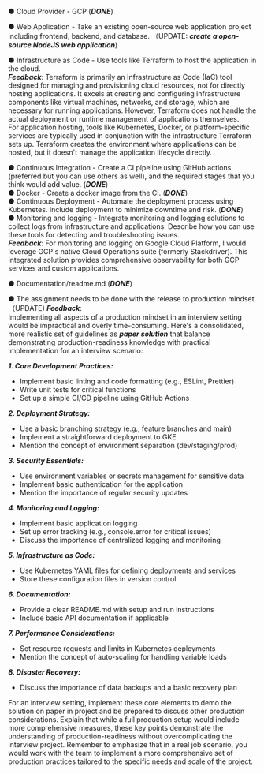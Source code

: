 
● Cloud Provider - GCP (***DONE***)

● Web Application - Take an existing open-source web application project including frontend, backend, and database. （UPDATE: ***create a open-source NodeJS web application***)

● Infrastructure as Code - Use tools like Terraform to host the application in the cloud. <br>
 ***Feedback***:
Terraform is primarily an Infrastructure as Code (IaC) tool designed for managing and provisioning cloud resources, not for directly hosting applications. It excels at creating and configuring infrastructure components like virtual machines, networks, and storage, which are necessary for running applications. However, Terraform does not handle the actual deployment or runtime management of applications themselves.<br>
For application hosting, tools like Kubernetes, Docker, or platform-specific services are typically used in conjunction with the infrastructure Terraform sets up. Terraform creates the environment where applications can be hosted, but it doesn't manage the application lifecycle directly.

● Continuous Integration - Create a CI pipeline using GitHub actions (preferred but you can use others as well), and the required stages that you think would add value. (***DONE***)<br>
● Docker - Create a docker image from the CI. (***DONE***)<br>
● Continuous Deployment - Automate the deployment process using Kubernetes. Include deployment to minimize downtime and risk. (***DONE***)<br>
● Monitoring and logging - Integrate monitoring and logging solutions to collect logs from infrastructure and applications. Describe how you can use these tools for detecting and troubleshooting issues. <br>
***Feedback***:
For monitoring and logging on Google Cloud Platform, I would leverage GCP's native Cloud Operations suite (formerly Stackdriver). This integrated solution provides comprehensive observability for both GCP services and custom applications.

● Documentation/readme.md (***DONE***) 

● The assignment needs to be done with the release to production mindset. （UPDATE)
***Feedback***: <br>
Implementing all aspects of a production mindset in an interview setting would be impractical and overly time-consuming. Here's a consolidated, more realistic set of guidelines as ***paper solution*** that balance demonstrating production-readiness knowledge with practical implementation for an interview scenario:

***1. Core Development Practices:***
   - Implement basic linting and code formatting (e.g., ESLint, Prettier)
   - Write unit tests for critical functions
   - Set up a simple CI/CD pipeline using GitHub Actions

***2. Deployment Strategy:***
   - Use a basic branching strategy (e.g., feature branches and main)
   - Implement a straightforward deployment to GKE
   - Mention the concept of environment separation (dev/staging/prod)

***3. Security Essentials:***
   - Use environment variables or secrets management for sensitive data
   - Implement basic authentication for the application
   - Mention the importance of regular security updates

***4. Monitoring and Logging:***
   - Implement basic application logging
   - Set up error tracking (e.g., console.error for critical issues)
   - Discuss the importance of centralized logging and monitoring

***5. Infrastructure as Code:***
   - Use Kubernetes YAML files for defining deployments and services
   - Store these configuration files in version control

***6. Documentation:***
   - Provide a clear README.md with setup and run instructions
   - Include basic API documentation if applicable

***7. Performance Considerations:***
   - Set resource requests and limits in Kubernetes deployments
   - Mention the concept of auto-scaling for handling variable loads

***8. Disaster Recovery:***
   - Discuss the importance of data backups and a basic recovery plan

For an interview setting, implement these core elements to demo the solution on paper in project and be prepared to discuss other production considerations. Explain that while a full production setup would include more comprehensive measures, these key points demonstrate the understanding of production-readiness without overcomplicating the interview project.
Remember to emphasize that in a real job scenario, you would work with the team to implement a more comprehensive set of production practices tailored to the specific needs and scale of the project.
